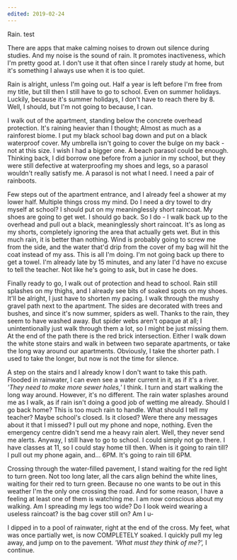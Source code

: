 ```yaml
---
edited: 2019-02-24
---
```


Rain.
test

There are apps that make calming noises to drown out silence during studies. And my noise is the sound of rain. It promotes inactiveness, which I'm pretty good at. I don't use it that often since I rarely study at home, but it's something I always use when it is too quiet.

Rain is alright, unless I'm going out. Half a year is left before I'm free from my title, but till then I still have to go to school. Even on summer holidays. Luckily, because it's summer holidays, I don't have to reach there by 8. Well, I should, but I'm not going to because, I can.

I walk out of the apartment, standing below the concrete overhead protection. It's raining heavier than I thought; Almost as much as a rainforest biome. I put my black school bag down and put on a black waterproof cover. My umbrella isn't going to cover the bulge on my back - not at this size. I wish I had a bigger one. A beach parasol could be enough. Thinking back, I did borrow one before from a junior in my school, but they were still defective at waterproofing my shoes and legs, so a parasol wouldn't really satisfy me. A parasol is not what I need. I need a pair of rainboots.

Few steps out of the apartment entrance, and I already feel a shower at my lower half. Multiple things cross my mind. Do I need a dry towel to dry myself at school? I should put on my meaninglessly short raincoat. My shoes are going to get wet. I should go back. So I do - I walk back up to the overhead and pull out a black, meaninglessly short raincoat. It's as long as my shorts, completely ignoring the area that actually gets wet. But in this much rain, it is better than nothing. Wind is probably going to screw me from the side, and the water that'd drip from the cover of my bag will hit the coat instead of my ass. This is all I'm doing. I'm not going back up there to get a towel. I'm already late by 15 minutes, and any later I'd have no excuse to tell the teacher. Not like he's going to ask, but in case he does.

Finally ready to go, I walk out of protection and head to school. Rain still splashes on my thighs, and I already see bits of soaked spots on my shoes. It'll be alright, I just have to shorten my pacing. I walk through the mushy gravel path next to the apartment. The sides are decorated with trees and bushes, and since it's now summer, spiders as well. Thanks to the rain, they seem to have washed away. But spider webs aren't opaque at all; I unintentionally just walk through them a lot, so I might be just missing them. At the end of the path there is the red brick intersection. Either I walk down the white stone stairs and walk in between two separate apartments, or take the long way around our apartments. Obviously, I take the shorter path. I used to take the longer, but now is not the time for silence.

A step on the stairs and I already know I don't want to take this path. Flooded in rainwater, I can even see a water current in it, as if it's a river. _'They need to make more sewer holes,'_ I think. I turn and start walking the long way around. However, it's no different. The rain water splashes around me as I walk, as if rain isn't doing a good job of wetting me already. Should I go back home? This is too much rain to handle. What should I tell my teacher? Maybe school's closed. Is it closed? Were there any messages about it that I missed? I pull out my phone and nope, nothing. Even the emergency centre didn't send me a heavy rain alert. Well, they never send me alerts. Anyway, I still have to go to school. I could simply not go there. I have classes at 11, so I could stay home till then. When is it going to rain till? I pull out my phone again, and... 6PM. It's going to rain till 6PM.

Crossing through the water-filled pavement, I stand waiting for the red light to turn green. Not too long later, all the cars align behind the white lines, waiting for their red to turn green. Because no one wants to be out in this weather I'm the only one crossing the road. And for some reason, I have a feeling at least one of them is watching me. I am now conscious about my walking. Am I spreading my legs too wide? Do I look weird wearing a useless raincoat? is the bag cover still on? Am I u-

I dipped in to a pool of rainwater, right at the end of the cross. My feet, what was once partially wet, is now COMPLETELY soaked. I quickly pull my leg away, and jump on to the pavement. _'What must they think of me?',_ I continue.
